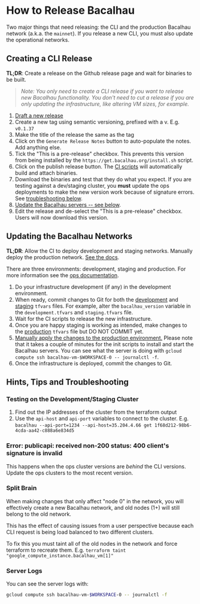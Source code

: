 # How to Release Bacalhau

Two major things that need releasing: the CLI and the production Bacalhau network (a.k.a. the `mainnet`). If you release a new CLI, you must also update the operational networks.

## Creating a CLI Release

**TL;DR**: Create a release on the Github release page and wait for binaries to be built.

> _Note: You only need to create a CLI release if you want to release new Bacalhau functionality. You don't need to cut a release if you are only updating the infrastructure, like altering VM sizes, for example._

1. [Draft a new release](https://github.com/filecoin-project/bacalhau/releases/new)
1. Create a new tag using semantic versioning, prefixed with a v. E.g. `v0.1.37`
1. Make the title of the release the same as the tag
1. Click on the `Generate Release Notes` button to auto-populate the notes. Add anything else.
1. Tick the "This is a pre-release" checkbox. This prevents this version from being installed by the `https://get.bacalhau.org/install.sh` script.
1. Click on the publish release button. The [CI scripts](../.circleci) will automatically build and attach binaries.
1. Download the binaries and test that they do what you expect. If you are testing against a dev/staging cluster, you **must** update the ops deployments to make the new version work because of signature errors. See [troubleshooting below](#hints-tips-and-troubleshooting).
1. [Update the Bacalhau servers -- see below](#updating-the-bacalhau-networks).
1. Edit the release and de-select the "This is a pre-release" checkbox. Users will now download this version.

## Updating the Bacalhau Networks

**TL;DR**: Allow the CI to deploy development and staging networks. Manually deploy the production network. [See the docs](../ops/README.md).

There are three environments: development, staging and production. For more information see the [ops documentation](../ops/README.md).

1. Do your infrastructure development (if any) in the development environment.
1. When ready, commit changes to Git for both the [development](../ops/terraform/development.tfvars) and [staging](../ops/terraform/staging.tfvars) `tfvars` files. For example, alter the `bacalhau_version` variable in the `development.tfvars` and `staging.tfvars` file.
1. Wait for the CI scripts to release the new infrastructure.
1. Once you are happy staging is working as intended, make changes to the [production](../ops/terraform/production.tfvars) `tfvars` file but DO NOT COMMIT yet.
1. [Manually apply the changes to the production environment.](../ops/README.md#deploying-bacalhau-mainnet) Please note that it takes a couple of minutes for the init scripts to install and start the Bacalhau servers. You can see what the server is doing with `gcloud compute ssh bacalhau-vm-$WORKSPACE-0 -- journalctl -f`.
1. Once the infrastructure is deployed, commit the changes to Git.

## Hints, Tips and Troubleshooting

### Testing on the Development/Staging Cluster

1. Find out the IP addresses of the cluster from the terraform output
1. Use the `api-host` and `api-port` variables to connect to the cluster. E.g. `bacalhau --api-port=1234 --api-host=35.204.4.66 get 1f68d212-98b6-4cda-aa42-c888a6e834d5`

### Error: publicapi: received non-200 status: 400 client's signature is invalid

This happens when the ops cluster versions are _behind_ the CLI versions. Update the ops clusters to the most recent version.

### Split Brain

When making changes that only affect "node 0" in the network, you will effectively create a new Bacalhau network, and old nodes (1+) will still belong to the old network.

This has the effect of causing issues from a user perspective because each CLI request is being load balanced to two different clusters.

To fix this you must taint all of the old nodes in the network and force terraform to recreate them. E.g. `terraform taint "google_compute_instance.bacalhau_vm[1]"`

### Server Logs

You can see the server logs with:

```bash
gcloud compute ssh bacalhau-vm-$WORKSPACE-0 -- journalctl -f
```

